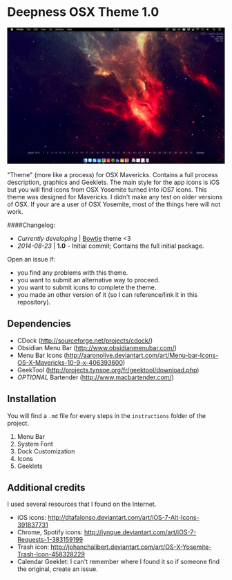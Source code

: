 Deepness OSX Theme 1.0
======================

![alt text](https://github.com/julien-rodrigues/deepness-osx-theme/blob/master/theme-preview.png "Theme Preview")

"Theme" (more like a process) for OSX Mavericks. Contains a full process description, graphics and Geeklets. The main style for the app icons is iOS but you will find icons from OSX Yosemite turned into iOS7 icons.
This theme was designed for Mavericks. I didn't make any test on older versions of OSX.
If your are a user of OSX Yosemite, most of the things here will not work.

####Changelog:
* _Currently developing_ | [Bowtie](http://bowtieapp.com/) theme <3
* _2014-08-23_ | **1.0** - Initial commit; Contains the full initial package.

Open an issue if:
* you find any problems with this theme.
* you want to submit an alternative way to proceed.
* you want to submit icons to complete the theme.
* you made an other version of it (so I can reference/link it in this repository).

Dependencies
------------
* CDock (http://sourceforge.net/projects/cdock/)
* Obsidian Menu Bar (http://www.obsidianmenubar.com/)
* Menu Bar Icons (http://aaronolive.deviantart.com/art/Menu-bar-Icons-OS-X-Mavericks-10-9-x-406393600)
* GeekTool (http://projects.tynsoe.org/fr/geektool/download.php)
* _OPTIONAL_ Bartender (http://www.macbartender.com/)

Installation
------------
You will find a `.md` file for every steps in the `instructions` folder of the project.

1. Menu Bar
2. System Font
3. Dock Customization
4. Icons
5. Geeklets

Additional credits
-----------------
I used several resources that I found on the Internet.

* iOS icons: http://dtafalonso.deviantart.com/art/iOS-7-Alt-Icons-391837731
* Chrome, Spotify icons: http://iynque.deviantart.com/art/iOS-7-Requests-1-383159199
* Trash icon: http://johanchalibert.deviantart.com/art/OS-X-Yosemite-Trash-Icon-458328229
* Calendar Geeklet: I can't remember where I found it so if someone find the original, create an issue.

